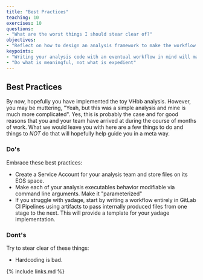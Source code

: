 ```yaml
---
title: "Best Practices"
teaching: 10
exercises: 10
questions:
- "What are the worst things I should stear clear of?"
objectives:
- "Reflect on how to design an analysis framework to make the workflow easier."
keypoints:
- "Writing your analysis code with an eventual workflow in mind will make it easier"
- "Do what is meaningful, not what is expedient"
---
```



## Best Practices
By now, hopefully you have implemented the toy VHbb analysis.  However, you may be muttering, "Yeah, but this was a simple analysis and mine is much more complicated".  Yes, this is probably the case and for good reasons that you and your team have arrived at during the course of months of work.  What we would leave you with here are a few things to do and things to *NOT* do that will hopefully help guide you in a meta way.

### Do's
Embrace these best practices:
  - Create a Service Account for your analysis team and store files on its EOS space.
  - Make each of your analysis executables behavior modifiable via command line arguments.  Make it "parameterized"
  - If you struggle with yadage, start by writing a workflow entirely in GitLab CI Pipelines using artifacts to pass internally produced files from one stage to the next.  This will provide a template for your yadage implementation.

### Dont's
Try to stear clear of these things:
  - Hardcoding is bad.

{% include links.md %}

